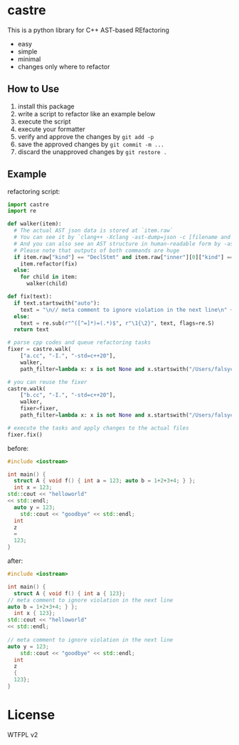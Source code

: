 castre
====

This is a python library for C++ AST-based REfactoring

- easy
- simple
- minimal
- changes only where to refactor

## How to Use

1. install this package
1. write a script to refactor like an example below
1. execute the script
1. execute your formatter
1. verify and approve the changes by `git add -p`
1. save the approved changes by `git commit -m ...`
1. discard the unapproved changes by `git restore .`

## Example

refactoring script:
```python
import castre
import re

def walker(item):
  # The actual AST json data is stored at `item.raw`
  # You can see it by `clang++ -Xclang -ast-dump=json -c [filename and options...]`
  # And you can also see an AST structure in human-readable form by -ast-dump option without any value
  # Please note that outputs of both commands are huge
  if item.raw["kind"] == "DeclStmt" and item.raw["inner"][0]["kind"] == "VarDecl":
    item.refactor(fix)
  else:
    for child in item:
      walker(child)

def fix(text):
  if text.startswith("auto"):
    text = "\n// meta comment to ignore violation in the next line\n" + text
  else:
    text = re.sub(r"^([^=]*)=(.*)$", r"\1{\2}", text, flags=re.S)
  return text

# parse cpp codes and queue refactoring tasks
fixer = castre.walk(
    ["a.cc", "-I.", "-std=c++20"],
    walker,
    path_filter=lambda x: x is not None and x.startswith("/Users/falsycat"))

# you can reuse the fixer
castre.walk(
    ["b.cc", "-I.", "-std=c++20"],
    walker,
    fixer=fixer,
    path_filter=lambda x: x is not None and x.startswith("/Users/falsycat"))

# execute the tasks and apply changes to the actual files
fixer.fix()
```

before:
```cpp
#include <iostream>

int main() {
  struct A { void f() { int a = 123; auto b = 1+2+3+4; } };
  int x = 123;
std::cout << "helloworld"
<< std::endl;
  auto y = 123;
    std::cout << "goodbye" << std::endl;
  int
  z
  =
  123;
}
```

after:
```cpp
#include <iostream>

int main() {
  struct A { void f() { int a { 123}; 
// meta comment to ignore violation in the next line
auto b = 1+2+3+4; } };
  int x { 123};
std::cout << "helloworld"
<< std::endl;
  
// meta comment to ignore violation in the next line
auto y = 123;
    std::cout << "goodbye" << std::endl;
  int
  z
  {
  123};
}
```

# License

WTFPL v2
